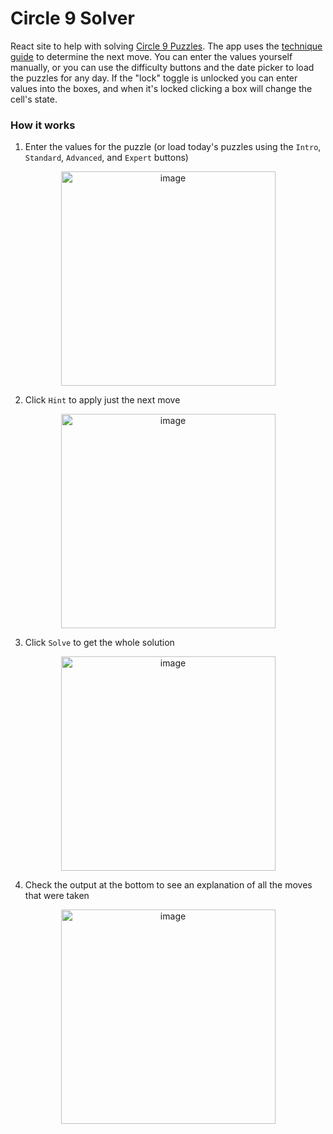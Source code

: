 # Circle 9 Solver
React site to help with solving [Circle 9 Puzzles](https://circle9puzzle.com/circle9/). The app uses the [technique guide](https://circle9puzzle.com/circle9/techniques.html) to determine the next move. You can enter the values yourself manually, or you can use the difficulty buttons and the date picker to load the puzzles for any day. If the "lock" toggle is unlocked you can enter values into the boxes, and when it's locked clicking a box will change the cell's state.

### How it works
1. Enter the values for the puzzle (or load today's puzzles using the `Intro`, `Standard`, `Advanced`, and `Expert` buttons)

<p align="center">
  <img width="343" alt="image" src="https://github.com/user-attachments/assets/af3c1344-1ae1-46ef-a995-0e396fe1272f">
</p>

2. Click `Hint` to apply just the next move

<p align="center">
  <img width="343" alt="image" src="https://github.com/user-attachments/assets/4d00d9c4-5f34-42f8-b3d2-10fd5550cc62">
</p>

3. Click `Solve` to get the whole solution

<p align="center">
  <img width="343" alt="image" src="https://github.com/user-attachments/assets/1d3531e6-afa4-41be-9368-546eac8ac4b7">
</p>

4. Check the output at the bottom to see an explanation of all the moves that were taken

<p align="center">
  <img width="343" alt="image" src="https://github.com/user-attachments/assets/0ec5c30a-3fdb-4edf-ae87-c7ddf3e84381">
</p>
